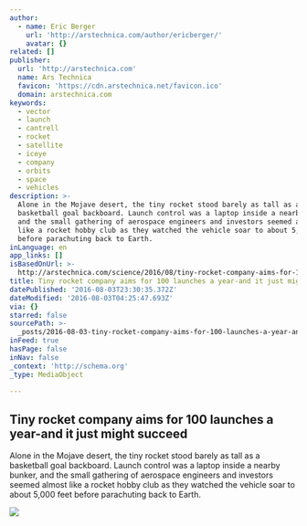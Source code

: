 ```yaml
---
author:
  - name: Eric Berger
    url: 'http://arstechnica.com/author/ericberger/'
    avatar: {}
related: []
publisher:
  url: 'http://arstechnica.com'
  name: Ars Technica
  favicon: 'https://cdn.arstechnica.net/favicon.ico'
  domain: arstechnica.com
keywords:
  - vector
  - launch
  - cantrell
  - rocket
  - satellite
  - iceye
  - company
  - orbits
  - space
  - vehicles
description: >-
  Alone in the Mojave desert, the tiny rocket stood barely as tall as a
  basketball goal backboard. Launch control was a laptop inside a nearby bunker,
  and the small gathering of aerospace engineers and investors seemed almost
  like a rocket hobby club as they watched the vehicle soar to about 5,000 feet
  before parachuting back to Earth.
inLanguage: en
app_links: []
isBasedOnUrl: >-
  http://arstechnica.com/science/2016/08/tiny-rocket-company-aims-for-100-launches-a-year-and-it-just-might-succeed/
title: Tiny rocket company aims for 100 launches a year-and it just might succeed
datePublished: '2016-08-03T23:30:35.372Z'
dateModified: '2016-08-03T04:25:47.693Z'
via: {}
starred: false
sourcePath: >-
  _posts/2016-08-03-tiny-rocket-company-aims-for-100-launches-a-year-and-it-just.md
inFeed: true
hasPage: false
inNav: false
_context: 'http://schema.org'
_type: MediaObject

---
```

<article style=""><h1>Tiny rocket company aims for 100 launches a year-and it just might succeed</h1><p>Alone in the Mojave desert, the tiny rocket stood barely as tall as a basketball goal backboard. Launch control was a laptop inside a nearby bunker, and the small gathering of aerospace engineers and investors seemed almost like a rocket hobby club as they watched the vehicle soar to about 5,000 feet before parachuting back to Earth.</p><img src="http://cdn.arstechnica.net/wp-content/uploads/2016/08/13680965_269472006757075_5300719751498717914_n-640x480.jpg" /></article>